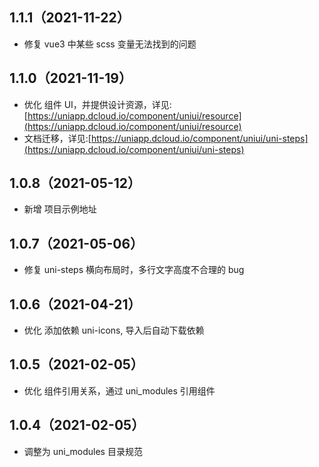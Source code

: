 ## 1.1.1（2021-11-22）

-   修复 vue3 中某些 scss 变量无法找到的问题

## 1.1.0（2021-11-19）

-   优化 组件 UI，并提供设计资源，详见:[https://uniapp.dcloud.io/component/uniui/resource](https://uniapp.dcloud.io/component/uniui/resource)
-   文档迁移，详见:[https://uniapp.dcloud.io/component/uniui/uni-steps](https://uniapp.dcloud.io/component/uniui/uni-steps)

## 1.0.8（2021-05-12）

-   新增 项目示例地址

## 1.0.7（2021-05-06）

-   修复 uni-steps 横向布局时，多行文字高度不合理的 bug

## 1.0.6（2021-04-21）

-   优化 添加依赖 uni-icons, 导入后自动下载依赖

## 1.0.5（2021-02-05）

-   优化 组件引用关系，通过 uni_modules 引用组件

## 1.0.4（2021-02-05）

-   调整为 uni_modules 目录规范
